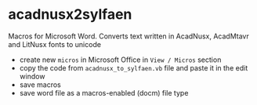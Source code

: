 # acadnusx2sylfaen
Macros for Microsoft Word. Converts text written in AcadNusx, AcadMtavr and LitNusx fonts to unicode

* create new `micros` in Microsoft Office in `View / Micros` section 
* copy the code from `acadnusx_to_sylfaen.vb` file and paste it in the edit window
* save macros
* save word file as a macros-enabled (docm) file type
